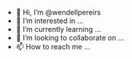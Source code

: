 - 👋 Hi, I’m @wendellpereirs
- 👀 I’m interested in ...
- 🌱 I’m currently learning ...
- 💞️ I’m looking to collaborate on ...
- 📫 How to reach me ...

<!---
wendellpereirs/wendellpereirs is a ✨ special ✨ repository because its `README.md` (this file) appears on your GitHub profile.
You can click the Preview link to take a look at your changes.
--->
